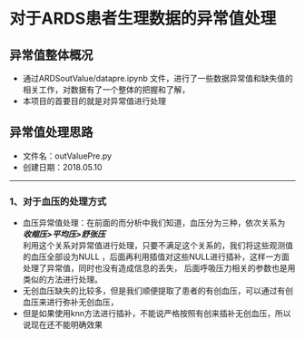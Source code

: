 # 对于ARDS患者生理数据的异常值处理

## 异常值整体概况
* 通过ARDSoutValue/datapre.ipynb 文件，进行了一些数据异常值和缺失值的相关工作，对数据有了一个整体的把握和了解，
* 本项目的首要目的就是对异常值进行处理

## 异常值处理思路
* 文件名：outValuePre.py
* 创建日期：2018.05.10
---
### 1、对于血压的处理方式
* 血压异常值处理：在前面的而分析中我们知道，血压分为三种，依次关系为<br>
  _**收缩压>平均压>舒张压**_<br>
  利用这个关系对异常值进行处理，只要不满足这个关系的，我们将这些观测值的血压全部设为NULL
  ，后面再利用插值对这些NULL进行插补，这样一方面处理了异常值，同时也没有造成信息的丢失，
  后面呼吸压力相关的参数也是用类似的方法进行处理。
* 无创血压缺失的比较多，但是我们顺便提取了患者的有创血压，可以通过有创血压来进行弥补无创血压，
* 但是如果使用knn方法进行插补，不能说严格按照有创来插补无创血压，所以说现在还不能明确效果
